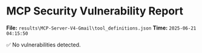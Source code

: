 # MCP Security Vulnerability Report
**File:** `results\MCP-Server-V4-Gmail\tool_definitions.json`
**Time:** `2025-06-21 04:15:50`

✅ No vulnerabilities detected.